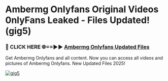 # Ambermg Onlyfans Original Videos 0nlyFans Leaked - Files Updated! (gig5)

<h3>🔴 CLICK HERE 🌐==►► <a href="https://tinyurl.com/2m67pmp6" rel="nofollow">Ambermg Onlyfans Updated Files</a></h3>

Get Ambermg Onlyfans and all content. Now you can access all videos and pictures of Ambermg Onlyfans. New Updated Files 2025!

[![gig5](https://i.imgur.com/H4QAA4z.gif)](https://tinyurl.com/2m67pmp6)